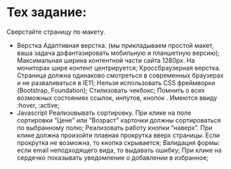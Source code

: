 <h1>Тех задание:</h1>

Сверстайте страницу по макету.
 <ul>
<li>Верстка
Адаптивная верстка. (мы прикладываем простой макет, ваша задача дофантазировать мобильную и планшетную версию);
Максимальная ширина контентной части сайта 1280px. На мониторах шире контент центрируется;
Кроссбраузерная верстка. Страница должна одинаково смотреться в современных браузерах и не разваливаться в IE11;
Нельзя использовать CSS фреймворки (Bootstrap, Foundation);
Стилизовать чекбокс;
  Помнить о всех возможных состояниях ссылок, инпутов, кнопок . Имеются ввиду :hover, :active;</li>
 
<li>Javascript
Реализовывать сортировку. При клике на поле сортировки “Цене” или “Возраст” карточки должны сортироваться по выбранному полю;
Реализовать работу кнопки “наверх”. При клике должна произойти плавная прокрутка вверх страницы. Если прокрутка не возможна, то кнопка скрывается;
Валидация формы: если email неподходящего вида, то выдавать ошибку;
  При клике на сердечко показывать уведомление о добавлении в избранное;</li><ul>
